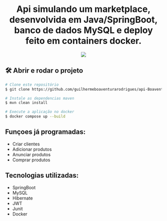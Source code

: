 <h1 align="center">Api simulando um marketplace, desenvolvida em Java/SpringBoot, banco de dados MySQL e deploy feito em containers docker. </h1>

<p align="center">
<img src="http://img.shields.io/static/v1?label=STATUS&message=EM%20DESENVOLVIMENTO&color=GREEN&style=for-the-badge"/>
</p>

## 🛠️ Abrir e rodar o projeto
```bash
# Clone este repositório
$ git clone https://github.com/guilhermeboaventurarodrigues/api-BoaventuraMarketplace-java.git

# Instale as dependencias maven
$ mvn clean install

# Execute a aplicação no docker
$ docker compose up --build
```

## Funçoes já programadas:
 - Criar clientes
 - Adicionar produtos
 - Anunciar produtos
 - Comprar produtos

## Tecnologias utilizadas:
 - SpringBoot 
 - MySQL
 - Hibernate
 - JWT
 - Junit
 - Docker


